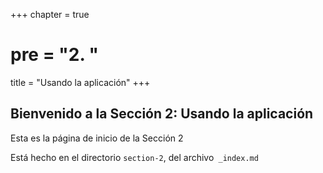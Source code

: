 +++
chapter = true
# pre = "<b>2. </b>"
title = "Usando la aplicación"
+++

## Bienvenido a la Sección 2: Usando la aplicación

Esta es la página de inicio de la Sección 2

Está hecho en el directorio `section-2`, del archivo` _index.md`